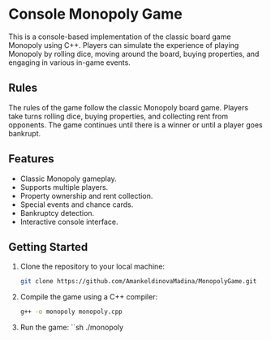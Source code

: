# Console Monopoly Game

This is a console-based implementation of the classic board game Monopoly using C++. Players can simulate the experience of playing Monopoly by rolling dice, moving around the board, buying properties, and engaging in various in-game events.

## Rules

The rules of the game follow the classic Monopoly board game. Players take turns rolling dice, buying properties, and collecting rent from opponents. The game continues until there is a winner or until a player goes bankrupt.

## Features
- Classic Monopoly gameplay.
- Supports multiple players.
- Property ownership and rent collection.
- Special events and chance cards.
- Bankruptcy detection.
- Interactive console interface.
  
## Getting Started

1. Clone the repository to your local machine:
   ```sh
   git clone https://github.com/AmankeldinovaMadina/MonopolyGame.git

2. Compile the game using a C++ compiler:
   ```sh
   g++ -o monopoly monopoly.cpp
3. Run the game:
   ``sh
   ./monopoly
   
